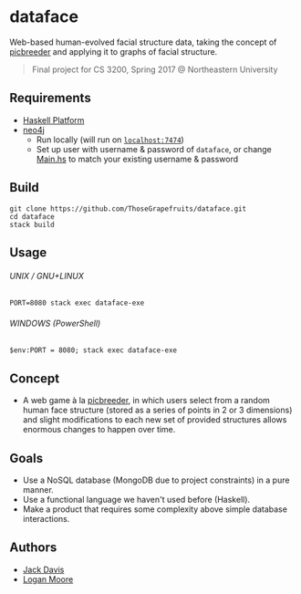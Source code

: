 # dataface
Web-based human-evolved facial structure data, taking the concept of
[picbreeder](http://picbreeder.org/) and applying it to graphs of facial structure.

> Final project for CS 3200, Spring 2017 @ Northeastern University

Requirements
------------
- [Haskell Platform](https://www.haskell.org/downloads#platform)
- [neo4j](https://neo4j.com/download/community-edition/)
    + Run locally (will run on [`localhost:7474`](http://localhost:7474))
    + Set up user with username & password of `dataface`, or change [Main.hs](app/Main.hs)
      to match your existing username & password

Build
-----
```
git clone https://github.com/ThoseGrapefruits/dataface.git
cd dataface
stack build
```

Usage
-----
###### UNIX / GNU+LINUX
```
PORT=8080 stack exec dataface-exe
```

###### WINDOWS (PowerShell)
```
$env:PORT = 8080; stack exec dataface-exe
```

Concept
-------
- A web game à la [picbreeder](http://picbreeder.org), in which users select from a random human
  face structure (stored as a series of points in 2 or 3 dimensions) and slight modifications to
  each new set of provided structures allows enormous changes to happen over time.

Goals
-----
- Use a NoSQL database (MongoDB due to project constraints) in a pure manner.
- Use a functional language we haven't used before (Haskell).
- Make a product that requires some complexity above simple database interactions.

Authors
-------
- [Jack Davis](https://github.com/dackJavies)
- [Logan Moore](https://github.com/ThoseGrapefruits)